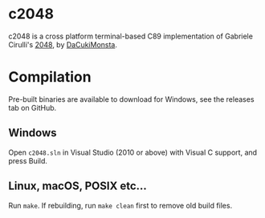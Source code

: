 # c2048

c2048 is a cross platform terminal-based C89 implementation of Gabriele Cirulli's [2048](https://github.com/gabrielecirulli/2048), by [DaCukiMonsta](https://github.com/DaCukiMonsta).

# Compilation
Pre-built binaries are available to download for Windows, see the releases tab on GitHub.

## Windows
Open `c2048.sln` in Visual Studio (2010 or above) with Visual C support, and press Build.

## Linux, macOS, POSIX etc...
Run `make`. If rebuilding, run `make clean` first to remove old build files.